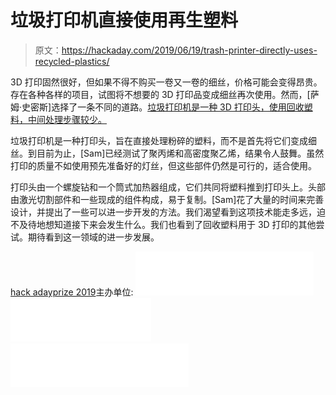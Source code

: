 # 垃圾打印机直接使用再生塑料

> 原文：<https://hackaday.com/2019/06/19/trash-printer-directly-uses-recycled-plastics/>

3D 打印固然很好，但如果不得不购买一卷又一卷的细丝，价格可能会变得昂贵。存在各种各样的项目，试图将不想要的 3D 打印品变成细丝再次使用。然而，[萨姆·史密斯]选择了一条不同的道路。[垃圾打印机是一种 3D 打印头，使用回收塑料，中间处理步骤较少。](https://hackaday.io/project/166064-trash-printer-recycled-plastic-3d-print-head)

垃圾打印机是一种打印头，旨在直接处理粉碎的塑料，而不是首先将它们变成细丝。到目前为止，[Sam]已经测试了聚丙烯和高密度聚乙烯，结果令人鼓舞。虽然打印的质量不如使用预先准备好的灯丝，但这些部件仍然是可行的，适合使用。

打印头由一个螺旋钻和一个筒式加热器组成，它们共同将塑料推到打印头上。头部由激光切割部件和一些现成的组件构成，易于复制。[Sam]花了大量的时间来完善设计，并提出了一些可以进一步开发的方法。我们渴望看到这项技术能走多远，迫不及待地想知道接下来会发生什么。我们也看到了回收塑料用于 3D 打印的其他尝试。期待看到这一领域的进一步发展。

[hack adayprize 2019](https://prize.supplyframe.com)主办单位: [![Supplyframe](img/79a7db035b8a2b6c2b7b0895c45b7de8.png)](https://supplyframe.com/)  [![Digi-Key](img/ba094a14c430ab81591a2abdc54a5363.png)](https://hackaday.io/digikey)  [![Microchip](img/5023ef0b7ff1aee311cba9b54a3ac9fe.png)](https://hackaday.io/microchip)